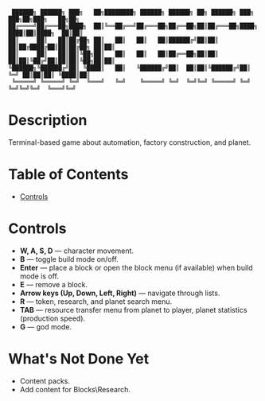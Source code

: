 ```
 ██████╗ ██████╗ ███╗   ██╗████████╗ ██████╗ ██████╗ ██╗ ██████╗ ███╗   ███╗██╗███╗   ██╗██╗
██╔════╝██╔═══██╗████╗  ██║╚══██╔══╝██╔═══██╗██╔══██╗██║██╔═══██╗████╗ ████║██║████╗  ██║██║
██║     ██║   ██║██╔██╗ ██║   ██║   ██║   ██║██████╔╝██║██║   ██║██╔████╔██║██║██╔██╗ ██║██║
██║     ██║   ██║██║╚██╗██║   ██║   ██║   ██║██╔══██╗██║██║   ██║██║╚██╔╝██║██║██║╚██╗██║██║
╚██████╗╚██████╔╝██║ ╚████║   ██║   ╚██████╔╝██║  ██║██║╚██████╔╝██║ ╚═╝ ██║██║██║ ╚████║██║
 ╚═════╝ ╚═════╝ ╚═╝  ╚═══╝   ╚═╝    ╚═════╝ ╚═╝  ╚═╝╚═╝ ╚═════╝ ╚═╝     ╚═╝╚═╝╚═╝  ╚═══╝╚═╝
```


# Description
Terminal-based game about automation, factory construction, and planet.

# Table of Contents
- [Controls](#controls)

# Controls
- **W, A, S, D** — character movement.
- **B** — toggle build mode on/off.
- **Enter** — place a block or open the block menu (if available) when build mode is off.
- **E** — remove a block.
- **Arrow keys (Up, Down, Left, Right)** — navigate through lists.
- **R** — token, research, and planet search menu.
- **TAB** — resource transfer menu from planet to player, planet statistics (production speed).
- **G** — god mode.

# What's Not Done Yet
- Content packs.
- Add content for Blocks\Research.
